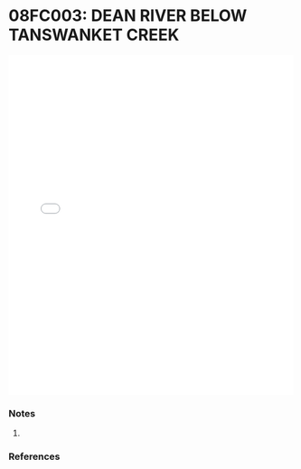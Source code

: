 # 08FC003: DEAN RIVER BELOW TANSWANKET CREEK

<iframe src="/distribution_estimation/_static/stations/08FC003_fdc.html" width="100%" height="600" frameborder="0"></iframe>

### Notes
1. 

### References

